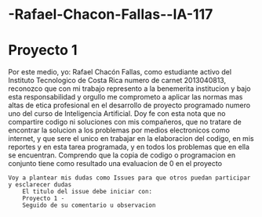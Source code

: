 # -Rafael-Chacon-Fallas--IA-117
# Proyecto 1

Por este medio, yo: Rafael Chacón Fallas, como estudiante activo del Instituto Tecnologico de Costa Rica numero de carnet 2013040813, reconozco que con mi trabajo represento a la benemerita institucion y bajo esta responsabilidad y orgullo me comprometo a aplicar las normas mas altas de etica profesional en el desarrollo de proyecto programado numero uno del curso de Inteligencia Artificial. Doy fe con esta nota que no compartire codigo ni soluciones con mis compañeros, que no tratare de encontrar la solucion a los problemas por medios electronicos como internet, y que sere el unico en trabajar en la elaboracion del codigo, en mis reportes y en esta tarea programada, y en todos los problemas que en ella se encuentran. Comprendo que la copia de codigo o programacion en conjunto tiene como resultado una evaluacion de 0 en el proyecto

    Voy a plantear mis dudas como Issues para que otros puedan participar y esclarecer dudas
        El titulo del issue debe iniciar con:
        Proyecto 1 -
        Seguido de su comentario u observacion


